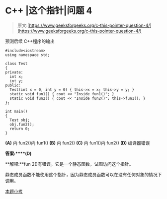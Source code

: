 # C++ |这个指针|问题 4

> 原文:[https://www.geeksforgeeks.org/c-this-pointer-question-4/](https://www.geeksforgeeks.org/c-this-pointer-question-4/)

预测后续 C++程序的输出

```
#include<iostream>
using namespace std;

class Test
{
private:
  int x;
  int y;
public:
  Test(int x = 0, int y = 0) { this->x = x; this->y = y; }
  static void fun1() { cout << "Inside fun1()"; }
  static void fun2() { cout << "Inside fun2()"; this->fun1(); }
};

int main()
{
  Test obj;
  obj.fun2();
  return 0;
}
```

**(A)** 内 fun2()内 fun1()
**(B)** 内 fun2()
**(C)** 内 fun1()内 fun2()
**(D)** 编译器错误

**答案:****(D)**

**解释:**fun 2()有错误。它是一个静态函数，试图访问这个指针。

静态成员函数不能使用这个指针，因为静态成员函数可以在没有任何对象的情况下调用。

[本题小考](https://www.geeksforgeeks.org/quiz-corner-gq/)